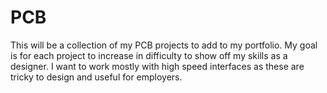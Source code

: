 # PCB
This will be a collection of my PCB projects to add to my portfolio. My goal is for each project to increase in difficulty to show off my skills as a designer. I want to work mostly with high speed interfaces as these are tricky to design and useful for employers.
